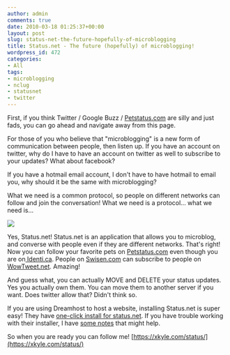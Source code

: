 ```yaml
---
author: admin
comments: true
date: 2010-03-18 01:25:37+00:00
layout: post
slug: status-net-the-future-hopefully-of-microblogging
title: Status.net - The future (hopefully) of microblogging!
wordpress_id: 472
categories:
- All
tags:
- microblogging
- nclug
- statusnet
- twitter
---
```


First, if you think Twitter / Google Buzz / [Petstatus.com](http://www.petstatus.com/) are silly and just fads, you can go ahead and navigate away from this page.

For those of you who believe that "microblogging" is a new form of communication between people, then listen up. If you have an account on twitter, why do I have to have an account on twitter as well to subscribe to your updates? What about facebook?

If you have a hotmail email account, I don't have to have hotmail to email you, why should it be the same with microblogging?

What we need is a common protocol, so people on different networks can follow and join the conversation! What we need is a protocol... what we need is...

[![](https://xkyle.com/wp-content/uploads/statustheme_logo.png)](https://xkyle.com/wp-content/uploads/statustheme_logo.png)

Yes, Status.net! Status.net is an application that allows you to microblog, and converse with people even if they are different networks. That's right! Now you can follow your favorite pets on [Petstatus.com](http://www.petstatus.com/) even though you are on[ Identi.ca](http://identi.ca/). People on [Swisen.com](http://swisen.com/) can subscribe to people on [WowTweet.net](http://wowtweet.net/). Amazing!

And guess what, you can actually MOVE and DELETE your status updates. Yes you actually own them. You can move them to another server if you want. Does twitter allow that? Didn't think so.

If you are using Dreamhost to host a website, installing Status.net is super easy! They have [one-click install for status.net](http://status.net/trackback/338). If you have trouble working with their installer, I have [some notes](http://wiki.xkyle.com/Dreamhost-statusnet) that might help.

So when you are ready you can follow me! [https://xkyle.com/status/](https://xkyle.com/status/)
